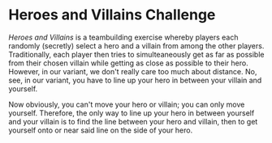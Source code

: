 # Heroes and Villains Challenge

_Heroes and Villains_ is a teambuilding exercise whereby players
each randomly (secretly) select a hero and a villain from among
the other players. Traditionally, each player then tries to
simulteaneously get as far as possible from their chosen
villain while getting as close as possible to their hero. However,
in our variant, we don't really care too much about distance. No,
see, in our variant, you have to line up your hero in between your
villain and yourself.

Now obviously, you can't move your hero or villain; you can only
move yourself. Therefore, the only way to line up your hero in
between yourself and your villain is to find the line between your
hero and villain, then to get yourself onto or near said line on
the side of your hero.